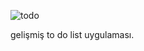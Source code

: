![todo](https://github.com/erent8/to-do-list-new/assets/86615310/76f7b7fe-69af-4a21-b444-616f1269ed08)

gelişmiş to do list uygulaması.
